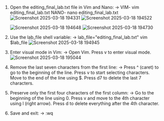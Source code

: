 1. Open the editing_final_lab.txt file in Vim and Nano:
-> VIM- vim editing_final_lab.txt
   NANO- nano editing_final_lab.txt
   ![Screenshot 2025-03-18 194331](https://github.com/user-attachments/assets/308959a7-b313-4015-b56d-ff593fe965b5)
   ![Screenshot 2025-03-18 194522](https://github.com/user-attachments/assets/17ebd8a1-b3dd-46d8-9a54-f29645322e0b)

   ![Screenshot 2025-03-18 194648](https://github.com/user-attachments/assets/7b6106c1-c24f-442f-acea-b93aef9b11f3)
   ![Screenshot 2025-03-18 194730](https://github.com/user-attachments/assets/9a62a4d0-982b-4c78-ad1f-e27cfdc66400)


3. Use the lab_file shell variable:
-> lab_file="editing_final_lab.txt"
   vim $lab_file
   ![Screenshot 2025-03-18 194945](https://github.com/user-attachments/assets/ff10131d-1193-4abb-a0a2-e61447ab0818)

   
5. Enter visual mode in Vim:
-> Open Vim.
   Press v to enter visual mode.
   ![Screenshot 2025-03-18 195044](https://github.com/user-attachments/assets/f6433970-58b6-4431-96c3-b8a8bfa530d1)

   
7. Remove the last seven characters from the first line:
-> Press ^ (caret) to go to the beginning of the line.
   Press v to start selecting characters.
   Move to the end of the line using $.
   Press d7 to delete the last 7 characters.


8. Preserve only the first four characters of the first column:
-> Go to the beginning of the line using 0.
   Press v and move to the 4th character using l (right arrow).
   Press d to delete everything after the 4th character.


9. Save and exit:
-> :wq

